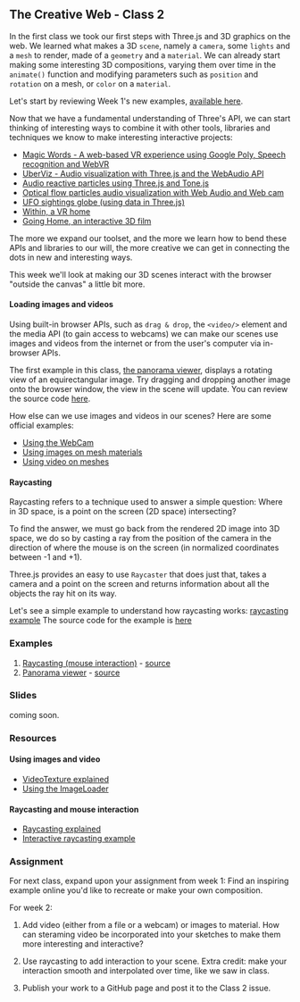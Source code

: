 ## The Creative Web - Class 2

In the first class we took our first steps with Three.js and 3D graphics on the web.
We learned what makes a 3D `scene`, namely a `camera`, some `lights` and a `mesh` to render, made of a `geometry` and a `material`.
We can already start making some interesting 3D compositions, varying them over time in the `animate()`
function and modifying parameters such as `position` and `rotation` on a mesh, or `color` on a `material`.

Let's start by reviewing Week 1's new examples, [available here](https://github.com/BarakChamo/The-Creative-Web/tree/master/classes/class%201/examples).

Now that we have a fundamental understanding of Three's API, we can start thinking of interesting ways to combine it with other
tools, libraries and techniques we know to make interesting interactive projects:
- [Magic Words - A web-based VR experience using Google Poly, Speech recognition and WebVR](https://barakchamo.com/experiments#/magic-words/)
- [UberViz - Audio visualization with Three.js and the WebAudio API](https://uberviz.io/viz/word-problems/)
- [Audio reactive particles using Three.js and Tone.js](https://avseoul.net/particleEqualizer/)
- [Optical flow particles audio visualization with Web Audio and Web cam](https://epok.tech/work/tendrils/)
- [UFO sightings globe (using data in Three.js)](http://mayaontheinter.net/ufo/)
- [Within, a VR home](https://vr.with.in/)
- [Going Home, an interactive 3D film](http://goinghome.302chanwoo.com/)

The more we expand our toolset, and the more we learn how to bend these APIs and libraries to our will, the more creative
we can get in connecting the dots in new and interesting ways.

This week we'll look at making our 3D scenes interact with the browser "outside the canvas" a little bit more.

#### Loading images and videos
Using built-in browser APIs, such as `drag & drop`, the `<video/>` element and the media API (to gain access to webcams)
we can make our scenes use images and videos from the internet or from the user's computer via in-browser APIs.

The first example in this class, [the panorama viewer](https://barakchamo.github.io/The-Creative-Web/classes/class%202/examples/panorama-viewer.html),
displays a rotating view of an equirectangular image. Try dragging and dropping another image onto the browser window,
the view in the scene will update. You can review the source code [here](https://github.com/BarakChamo/The-Creative-Web/blob/master/classes/class%202/examples/panorama-viewer.html).

How else can we use images and videos in our scenes? Here are some official examples:
- [Using the WebCam](https://threejs.org/examples/webgl_materials_video_webcam.html)
- [Using images on mesh materials](https://threejs.org/examples/#webgl_loader_imagebitmap)
- [Using video on meshes](https://threejs.org/examples/#webgl_materials_video)

#### Raycasting
Raycasting refers to a technique used to answer a simple question:
Where in 3D space, is a point on the screen (2D space) intersecting?

To find the answer, we must go back from the rendered 2D image into 3D space, we do so by casting a ray from the position of the camera
in the direction of where the mouse is on the screen (in normalized coordinates between -1 and +1).

Three.js provides an easy to use `Raycaster` that does just that, takes a camera and a point on the screen and returns
information about all the objects the ray hit on its way.

Let's see a simple example to understand how raycasting works: [raycasting example](https://BarakChamo.github.io/The-Creative-Web/classes/class%202/examples/raycasting.html)
The source code for the example is [here](https://github.com/BarakChamo/The-Creative-Web/blob/master/classes/class%202/examples/raycasting.html)

### Examples
1. [Raycasting (mouse interaction)](https://BarakChamo.github.io/The-Creative-Web/classes/class%202/examples/raycasting.html) - [source](https://github.com/BarakChamo/The-Creative-Web/blob/master/classes/class%202/examples/raycasting.html)
2. [Panorama viewer](https://barakchamo.github.io/The-Creative-Web/classes/class%202/examples/panorama-viewer.html) - [source](https://github.com/BarakChamo/The-Creative-Web/blob/master/classes/class%202/examples/panorama-viewer.html)

### Slides
coming soon.

### Resources

#### Using images and video
- [VideoTexture explained](https://threejs.org/docs/#api/en/textures/VideoTexture)
- [Using the ImageLoader](https://threejs.org/docs/#api/en/loaders/ImageLoader)

#### Raycasting and mouse interaction
- [Raycasting explained](https://threejs.org/docs/#api/en/core/Raycaster)
- [Interactive raycasting example](https://threejs.org/examples/?q=raycast#webgl_interactive_raycasting_points)

### Assignment
For next class, expand upon your assignment from week 1:
Find an inspiring example online you'd like to recreate or make your own composition.

For week 2:
  1. Add video (either from a file or a webcam) or images to material. 
     How can steraming video be incorporated into your sketches to make them more interesting and interactive?
  
  2. Use raycasting to add interaction to your scene. 
     Extra credit: make your interaction smooth and interpolated over time, like we saw in class.
     
  3. Publish your work to a GitHub page and post it to the Class 2 issue.
